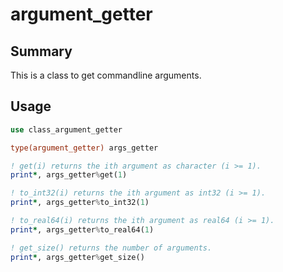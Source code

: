 # argument_getter

## Summary

This is a class to get commandline arguments.

## Usage

```fortran
use class_argument_getter

type(argument_getter) args_getter

! get(i) returns the ith argument as character (i >= 1).
print*, args_getter%get(1)

! to_int32(i) returns the ith argument as int32 (i >= 1).
print*, args_getter%to_int32(1)

! to_real64(i) returns the ith argument as real64 (i >= 1).
print*, args_getter%to_real64(1)

! get_size() returns the number of arguments.
print*, args_getter%get_size()
```
